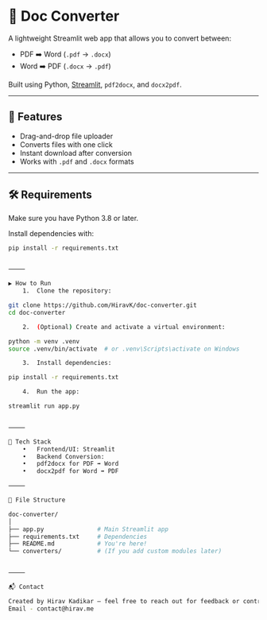 # 📄 Doc Converter

A lightweight Streamlit web app that allows you to convert between:
- PDF ➡️ Word (`.pdf` → `.docx`)
- Word ➡️ PDF (`.docx` → `.pdf`)

Built using Python, [Streamlit](https://streamlit.io), `pdf2docx`, and `docx2pdf`.

---

## 🚀 Features

- Drag-and-drop file uploader
- Converts files with one click
- Instant download after conversion
- Works with `.pdf` and `.docx` formats

---

## 🛠️ Requirements

Make sure you have Python 3.8 or later.

Install dependencies with:

```bash
pip install -r requirements.txt


⸻

▶️ How to Run
	1.	Clone the repository:

git clone https://github.com/HiravK/doc-converter.git
cd doc-converter

	2.	(Optional) Create and activate a virtual environment:

python -m venv .venv
source .venv/bin/activate  # or .venv\Scripts\activate on Windows

	3.	Install dependencies:

pip install -r requirements.txt

	4.	Run the app:

streamlit run app.py


⸻

🧩 Tech Stack
	•	Frontend/UI: Streamlit
	•	Backend Conversion:
	•	pdf2docx for PDF ➡️ Word
	•	docx2pdf for Word ➡️ PDF

⸻

📂 File Structure

doc-converter/
│
├── app.py               # Main Streamlit app
├── requirements.txt     # Dependencies
├── README.md            # You're here!
└── converters/          # (If you add custom modules later)


⸻

📬 Contact

Created by Hirav Kadikar — feel free to reach out for feedback or contributions.
Email - contact@hirav.me

